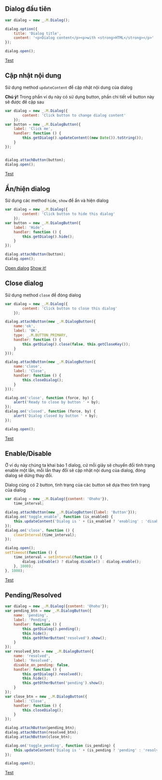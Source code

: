 <script src="/test_files/dialog.js"></script>
## Dialog đầu tiên
```js
var dialog = new _.M.Dialog();

dialog.option({
    title: 'Dialog title',
    content: '<p>Dialog content</p><p>with <strong>HTML</strong></p>'
});

dialog.open();
```
<div class="well">
    <a href="javascript: testDialog1()" class="btn btn-info">Test</a>
</div>

## Cập nhật nội dung

Sử dụng method `updateContent` để cập nhật nội dung của dialog

<div class="alert alert-info">
	<strong>Chú ý!</strong> Trong phần ví dụ này có sử dụng button, phần chi tiết về button này sẽ được đề cập sau
</div>

```js
var dialog = new _.M.Dialog({
        content: 'Click button to change dialog content'
    });
var button = new _.M.DialogButton({
    label: 'Click me',
    handler: function () {
        this.getDialog().updateContent((new Date()).toString());
    }
});


dialog.attachButton(button);
dialog.open();
```
<div class="well">
    <a href="javascript: testDialog2()" class="btn btn-info">Test</a>
</div>

## Ẩn/hiện dialog

Sử dụng các method `hide`, `show` để ẩn và hiện dialog

```js
var dialog = new _.M.Dialog({
        content: 'Click button to hide this dialog'
    });
var button = new _.M.DialogButton({
    label: 'Hide',
    handler: function () {
        this.getDialog().hide();
    }
});

dialog.attachButton(button);
dialog.open();
```

<div class="well">
    <a href="javascript: openHideableDialog()" class="btn btn-info">Open dialog</a>
    <a href="javascript: showHideableDialog()" class="btn btn-info">Show it!</a>
</div>

## Close dialog

Sử dụng method `close` để đóng dialog

```js
var dialog = new _.M.Dialog({
        content: 'Click button to close this dialog'
    });

dialog.attachButton(new _.M.DialogButton({
    name:'ok',
    label: 'OK',
    type: _.M.BUTTON_PRIMARY,
    handler: function () {
        this.getDialog().close(false, this.getCloseKey());
    }
}));

dialog.attachButton(new _.M.DialogButton({
    name:'close',
    label: 'Close',
    handler: function () {
        this.closeDialog();
    }
}));

dialog.on('close', function (force, by) {
    alert('Ready to close by button ' + by);
});
dialog.on('closed', function (force, by) {
    alert('Dialog closed by button ' + by);
});

dialog.open();
```

<div class="well">
    <a href="javascript: closeableDialog()" class="btn btn-info">Test</a>
</div>

## Enable/Disable

Ở ví dụ này chúng ta khai báo 1 dialog, cứ mỗi giây sẽ chuyển đổi tình trạng enable một lần, mỗi lần thay đổi sẽ cập nhật nội dung của dialog, đóng dialog sẽ dừng thay đổi.

Dialog cũng có 2 button, tình trạng của các button sẽ dựa theo tình trạng của dialog

```js
var dialog = new _.M.Dialog({content: 'Ohoho'}),
    time_interval;

dialog.attachButton(new _.M.DialogButton({label: 'Button'}));
dialog.on('toggle_enable', function (is_enabled) {
    this.updateContent('Dialog is ' + (is_enabled ? 'enabling' : 'disabled'));
});
dialog.on('close', function () {
    clearInterval(time_interval);
});

dialog.open();
setTimeout(function () {
    time_interval = setInterval(function () {
        dialog.isEnable() ? dialog.disable() : dialog.enable();
    }, 1000);
}, 1000);
```

<div class="well">
    <a href="javascript: testToggleEnableDialog()" class="btn btn-info">Test</a>
</div>

## Pending/Resolved

```js
var dialog = new _.M.Dialog({content: 'Ohoho'});
var pending_btn = new _.M.DialogButton({
    name: 'pending',
    label: 'Pending',
    handler: function () {
        this.getDialog().pending();
        this.hide();
        this.getOtherButton('resolved').show();
    }
});
var resolved_btn = new _.M.DialogButton({
    name: 'resolved',
    label: 'Resolved',
    disable_on_pending: false,
    handler: function () {
        this.getDialog().resolved();
        this.hide();
        this.getOtherButton('pending').show();
    }
});
var close_btn = new _.M.DialogButton({
    label: 'Close',
    handler: function () {
        this.closeDialog();
    }
});

dialog.attachButton(pending_btn);
dialog.attachButton(resolved_btn);
dialog.attachButton(close_btn);

dialog.on('toggle_pending', function (is_pending) {
    this.updateContent('Dialog is ' + (is_pending ? 'pending' : 'resolved'));
});

dialog.open();
```

<div class="well">
    <a href="javascript: testTogglePendingDialog()" class="btn btn-info">Test</a>
</div>

